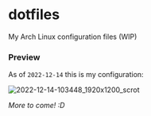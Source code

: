 # dotfiles
My Arch Linux configuration files (WIP)

### Preview
As of `2022-12-14` this is my configuration:

![2022-12-14-103448_1920x1200_scrot](https://user-images.githubusercontent.com/73829355/207510763-885e4688-2484-4e3c-b74e-6e7bf6150fa2.png)

*More to come! :D*
